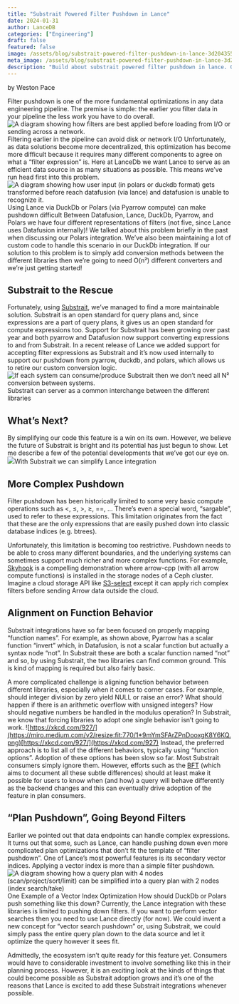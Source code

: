 ```yaml
---
title: "Substrait Powered Filter Pushdown in Lance"
date: 2024-01-31
author: LanceDB
categories: ["Engineering"]
draft: false
featured: false
image: /assets/blog/substrait-powered-filter-pushdown-in-lance-3d204355365c/preview-image.png
meta_image: /assets/blog/substrait-powered-filter-pushdown-in-lance-3d204355365c/preview-image.png
description: "Build about substrait powered filter pushdown in lance. Get practical steps, examples, and best practices you can use now."
---
```


by Weston Pace

Filter pushdown is one of the more fundamental optimizations in any data engineering pipeline. The premise is simple: the earlier you filter data in your pipeline the less work you have to do overall.
![A diagram showing how filters are best applied before loading from I/O or sending across a network.](https://miro.medium.com/v2/resize:fit:770/1*xR-_L5RYsY-Px_ONFditXQ.png)Filtering earlier in the pipeline can avoid disk or network I/O
Unfortunately, as data solutions become more decentralized, this optimization has become more difficult because it requires many different components to agree on what a “filter expression” is. Here at LanceDb we want Lance to serve as an efficient data source in as many situations as possible. This means we’ve run head first into this problem.
![A diagram showing how user input (in polars or duckdb format) gets transformed before reach datafusion (via lance) and datafusion is unable to recognize it.](https://miro.medium.com/v2/resize:fit:770/1*K0ocmQTdSz99VGIYqfu6Mg.png)Using Lance via DuckDb or Polars (via Pyarrow compute) can make pushdown difficult
Between Datafusion, Lance, DuckDb, Pyarrow, and Polars we have four different representations of filters (not five, since Lance uses Datafusion internally)! We talked about this problem briefly in the past when discussing our Polars integration. We’ve also been maintaining a lot of custom code to handle this scenario in our DuckDb integration. If our solution to this problem is to simply add conversion methods between the different libraries then we’re going to need O(n²) different converters and we’re just getting started!

## Substrait to the Rescue

Fortunately, using [Substrait](https://substrait.io/), we’ve managed to find a more maintainable solution. Substrait is an open standard for query plans and, since expressions are a part of query plans, it gives us an open standard for compute expressions too. Support for Substrait has been growing over past year and both pyarrow and Datafusion now support converting expressions to and from Substrait. In a recent release of Lance we added support for accepting filter expressions as Substrait and it’s now used internally to support our pushdown from pyarrow, duckdb, and polars, which allows us to retire our custom conversion logic.
![If each system can consume/produce Substrait then we don’t need all N² conversion between systems.](https://miro.medium.com/v2/resize:fit:770/1*HpT662Epn8FQ2K1VSzixXA.png)Substrait can server as a common interchange between the different libraries
## What’s Next?

By simplifying our code this feature is a win on its own. However, we believe the future of Substrait is bright and its potential has just begun to show. Let me describe a few of the potential developments that we’ve got our eye on.
![](https://miro.medium.com/v2/resize:fit:770/1*ldcaGpLJuG9qbsSICbe7sw.png)With Substrait we can simplify Lance integration
## More Complex Pushdown

Filter pushdown has been historically limited to some very basic compute operations such as <, ≤, >, ≥, ==, … There’s even a special word, “sargable”, used to refer to these expressions. This limitation originates from the fact that these are the only expressions that are easily pushed down into classic database indices (e.g. btrees).

Unfortunately, this limitation is becoming too restrictive. Pushdown needs to be able to cross many different boundaries, and the underlying systems can sometimes support much richer and more complex functions. For example, [Skyhook](https://arrow.apache.org/blog/2022/01/31/skyhook-bringing-computation-to-storage-with-apache-arrow/) is a compelling demonstration where arrow-cpp (with all arrow compute functions) is installed in the storage nodes of a Ceph cluster. Imagine a cloud storage API like [S3-select](https://docs.aws.amazon.com/AmazonS3/latest/userguide/selecting-content-from-objects.html) except it can apply rich complex filters before sending Arrow data outside the cloud.

## Alignment on Function Behavior

Substrait integrations have so far been focused on properly mapping “function names”. For example, as shown above, Pyarrow has a scalar function “invert” which, in Datafusion, is not a scalar function but actually a syntax node “not”. In Substrait these are both a scalar function named “not” and so, by using Substrait, the two libraries can find common ground. This is kind of mapping is required but also fairly basic.

A more complicated challenge is aligning function behavior between different libraries, especially when it comes to corner cases. For example, should integer division by zero yield NULL or raise an error? What should happen if there is an arithmetic overflow with unsigned integers? How should negative numbers be handled in the modulus operation? In Substrait, we know that forcing libraries to adopt one single behavior isn’t going to work.
![https://xkcd.com/927/](https://miro.medium.com/v2/resize:fit:770/1*9mYmSFArZPnDooxgK8Y6KQ.png)[https://xkcd.com/927/](https://xkcd.com/927)
Instead, the preferred approach is to list all of the different behaviors, typically using “function options”. Adoption of these options has been slow so far. Most Substrait consumers simply ignore them. However, efforts such as the [BFT](https://voltrondata.github.io/bft/index.html) (which aims to document all these subtle differences) should at least make it possible for users to know when (and how) a query will behave differently as the backend changes and this can eventually drive adoption of the feature in plan consumers.

## “Plan Pushdown”, Going Beyond Filters

Earlier we pointed out that data endpoints can handle complex expressions. It turns out that some, such as Lance, can handle pushing down even more complicated plan optimizations that don’t fit the template of “filter pushdown”. One of Lance’s most powerful features is its secondary vector indices. Applying a vector index is more than a simple filter pushdown.
![A diagram showing how a query plan with 4 nodes (scan/project/sort/limit) can be simplified into a query plan with 2 nodes (index search/take)](https://miro.medium.com/v2/resize:fit:770/1*lOvjAeLN6JUdTnhM8lMVLQ.png)One Example of a Vector Index Optimization
How should DuckDb or Polars push something like this down? Currently, the Lance integration with these libraries is limited to pushing down filters. If you want to perform vector searches then you need to use Lance directly (for now). We could invent a new concept for “vector search pushdown” or, using Substrait, we could simply pass the entire query plan down to the data source and let it optimize the query however it sees fit.

Admittedly, the ecosystem isn’t quite ready for this feature yet. Consumers would have to considerable investment to involve something like this in their planning process. However, it is an exciting look at the kinds of things that could become possible as Substrait adoption grows and it’s one of the reasons that Lance is excited to add these Substrait integrations whenever possible.
